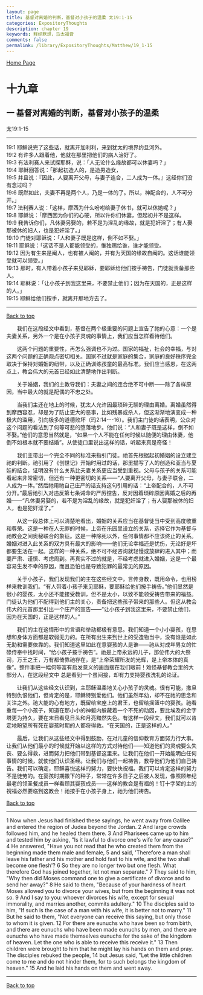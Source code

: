 ```yaml
---
layout: page
title: 基督对离婚的判断，基督对小孩子的温柔 太19:1-15
categories: ExpositoryThoughts
description: chapter 19
keywords: 释经默想，马太福音
comments: false
permalink: /library/ExpositoryThoughts/Matthew/19_1-15
---
```

[ Home Page ]({{site.baseurl}}/index) <br>

<a name="0"></a>
# 十九章 

## 一 基督对离婚的判断，基督对小孩子的温柔

太19:1-15

***

19:1 耶稣说完了这些话，就离开加利利，来到犹太的境界约旦河外。<br>
19:2 有许多人跟着他，他就在那里把他们的病人治好了。<br>
19:3 有法利赛人来试探耶稣，说：「人无论什么缘故都可以休妻吗？」<br>
19:4 耶稣回答说：「那起初造人的，是造男造女，<br>
19:5 并且说：『因此，人要离开父母，与妻子连合，二人成为一体。』这经你们没有念过吗？<br>
19:6 既然如此，夫妻不再是两个人，乃是一体的了。所以，神配合的，人不可分开。」<br>
19:7 法利赛人说：「这样，摩西为什么吩咐给妻子休书，就可以休她呢？」<br>
19:8 耶稣说：「摩西因为你们的心硬，所以许你们休妻，但起初并不是这样。<br>
19:9 我告诉你们，凡休妻另娶的，若不是为淫乱的缘故，就是犯奸淫了；有人娶那被休的妇人，也是犯奸淫了。」<br>
19:10 门徒对耶稣说：「人和妻子既是这样，倒不如不娶。」<br>
19:11 耶稣说：「这话不是人都能领受的，惟独赐给谁，谁才能领受。<br>
19:12 因为有生来是阉人，也有被人阉的，并有为天国的缘故自阉的。这话谁能领受就可以领受。」<br>
19:13 那时，有人带着小孩子来见耶稣，要耶稣给他们按手祷告，门徒就责备那些人。<br>
19:14 耶稣说：「让小孩子到我这里来，不要禁止他们；因为在天国的，正是这样的人。」<br>
19:15 耶稣给他们按手，就离开那地方去了。<br>

***

[Back to top](#0)

&emsp;&emsp;我们在这段经文中看到，基督在两个极重要的问题上宣告了祂的心意：一个是夫妻关系，另外一个是在小孩子灵魂的事情上，我们应当怎样看待他们。

&emsp;&emsp;这两个问题的重要性，再怎么强调也不为过。国家的福祉，社会的幸福，与对   这两个问题的正确观点密切相关。国家不过就是家庭的集合，家庭的良好秩序完全取决于保持对婚姻的纽带，以及正确训练孩童的最高标准。我们应当感恩，在这两点上，教会伟大的元首已经如此清楚地作出判断。

&emsp;&emsp;关于婚姻，我们的主教导我们：夫妻之间的连合绝不可中断——除了各样原因，当中最大的就是配偶的不忠之处。

&emsp;&emsp;当我们主还在地上的时候，犹太人允许因最琐碎无聊的理由离婚。离婚虽然得到摩西容忍，却是为了防止更大的恶事，比如残暴或杀人，但这渐渐地演变成一种极大的滥用，引向极多的道德败坏（玛2:14---16）。我们主门徒的话表明，公众对这个问题的看法到了何等可悲的堕落地步。他们说：“人和妻子既是这样，倒不如不娶。”他们的意思当然就是，“如果一个人不能在任何时候以随便的理由休妻，他倒不如根本就不要结婚”。从使徒口里说出这样的话，听起来真是奇怪！

&emsp;&emsp;我们主带出一个完全不同的标准来指引门徒。祂首先根据起初婚姻的设立建立祂的判断。祂引用了《创世记》开始时用过的话，那里描写了人的创造和亚当与夏娃的结合，证明没有什么关系比夫妻关系更应当受到重视。父母与孩子的关系可能看起来非常密切，但还有一种更密切的关系——“人要离开父母，与妻子联合，二人成为一体。”然后祂用祂自己庄严的话支持这句引用的话：“上帝配合的，人不可分开。”最后祂引入对违反第七条诫命的严厉控告，反对因着琐碎原因离婚之后的再婚——“凡休妻另娶的，若不是为淫乱的缘故，就是犯奸淫了；有人娶那被休的妇人，也是犯奸淫了。”

&emsp;&emsp;从这一段总体上可以清楚地看出，婚姻的关系应当在基督徒当中受到高度敬重和尊荣。这是一种在人无罪的时候，上帝在乐园里设立的关系，选择它作为基督与祂教会之间奥秘联合的象征。这是一种除死以外，任何事情都不应该终止的关系。婚姻对进入此关系的双方具有最大的影响——他们无论幸福还是忧伤，无论好是坏都要生活在一起。这样的一种关系，绝不可不经咨询就轻慢或放肆的进入其中；而要严肃、谨慎、考虑周到。再真实不过的就是，不经考虑就进入婚姻，这是一个最容易生发不幸的原因，而且恐怕也是导致犯罪的最常见的原因。

&emsp;&emsp;关于小孩子，我们发现我们的主在这些经文中，言传身教，既用命令，也用榜样来教训我们。“有人带着小孩子来见耶稣，要耶稣给他们按手祷告。”他们显然是很小的婴孩，太小还不能接受教训，但不是太小，以致不能领受祷告带来的福益。门徒认为他们不配得到他们主的关心，责备把这些孩子带来的那些人。但这从教会伟大的元首那里引出一个庄严的宣告——“让小孩子到我这里来，不要禁止他们，因为在天国的，正是这样的人。”

&emsp;&emsp;我们的主在这情形中的言语和举动都极有意思。我们知道一个小小婴孩，在思想和身体方面都是软弱无力的。在所有出生来到世上的受造物当中，没有谁是如此无助和需要依靠的。我们知道这里如此在意婴孩的人是谁——祂从对成年男女的忙碌侍奉中找时间，“给小孩子按手祷告”。祂是上帝永远的儿子，那位伟大的大祭司，万王之王，万有都倚靠祂存在，是“上帝荣耀所发的光辉，是上帝本体的真像”。整件事把一幅何等富有启发意义的画面摆在我们眼前！难怪基督教会里的大部分人，在这段经文中 总是看到一个虽间接，却有力支持婴孩洗礼的论证。

&emsp;&emsp;让我们从这些经文认识到，主耶稣温柔地关心小孩子的灵魂。很有可能，撒旦特别仇恨他们，但肯定的是，耶稣特别爱他们。他们虽然年幼，却不在祂的思念和关注之外。祂大能的心有地方，既留给宝座上的君王，也留给摇篮中的婴孩。祂看重每一个小孩子，知道在那小小的神躯内躲藏着一个不死的动因，要比埃及的金字塔更为持久，要在末日看见日头和月亮黯然失色。有这样一段经文，我们就可以肯定地盼望所有死在婴孩时期的人都将得救。“在天国的，正是这样的人。”

&emsp;&emsp;最后，让我们从这些经文中得到鼓励，在对儿童的信仰教育方面努力行大事。让我们从他们最小的时候就开始以这样的方式对待他们——知道他们的灵魂要么失丧、要么得救，进而努力把他们带到基督这里来。让我们在他们一开始能明白任何事情的时候，就使他们认识圣经。让我们与他们一起祷告，教导他们为他们自己祷告。我们可以确定，耶稣喜悦这样的努力，要快快祝福。我们可以肯定这样的努力不是徒劳的。在婴孩时期撒下的种子，常常在许多日子之后被人发现，像照顾年纪最老的领圣餐成员一样看顾其婴孩成员——这样的教会是有福的！钉十字架的主的祝福必然要临到这教会！祂按手在小孩子身上，祂为他们祷告。

[Back to top](#0)

***

1 Now when Jesus had finished these sayings, he went away from Galilee and entered the region of Judea beyond the Jordan. 2 And large crowds followed him, and he healed them there. 3 And Pharisees came up to him and tested him by asking, "Is it lawful to divorce one's wife for any cause?" 4 He answered, "Have you not read that he who created them from the beginning made them male and female, 5 and said, 'Therefore a man shall leave his father and his mother and hold fast to his wife, and the two shall become one flesh'? 6 So they are no longer two but one flesh. What therefore God has joined together, let not man separate." 7 They said to him, "Why then did Moses command one to give a certificate of divorce and to send her away?" 8 He said to them, "Because of your hardness of heart Moses allowed you to divorce your wives, but from the beginning it was not so. 9 And I say to you: whoever divorces his wife, except for sexual immorality, and marries another, commits adultery." 10 The disciples said to him, "If such is the case of a man with his wife, it is better not to marry." 11 But he said to them, "Not everyone can receive this saying, but only those to whom it is given. 12 For there are eunuchs who have been so from birth, and there are eunuchs who have been made eunuchs by men, and there are eunuchs who have made themselves eunuchs for the sake of the kingdom of heaven. Let the one who is able to receive this receive it." 13 Then children were brought to him that he might lay his hands on them and pray. The disciples rebuked the people, 14 but Jesus said, "Let the little children come to me and do not hinder them, for to such belongs the kingdom of heaven." 15 And he laid his hands on them and went away.

***

[Back to top](#0)
